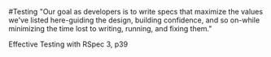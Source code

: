 #Testing 
"Our goal as developers is to write specs that maximize the values we've listed here-guiding the design, building confidence, and so on-while minimizing the time lost to writing, running, and fixing them."

Effective Testing with RSpec 3, p39